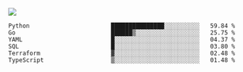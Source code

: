 ![](https://github-profile-summary-cards.vercel.app/api/cards/profile-details?username=igtm&theme=dracula)
<!--START_SECTION:waka-->

```text
Python                       ███████████████░░░░░░░░░░   59.84 %
Go                           ██████▒░░░░░░░░░░░░░░░░░░   25.75 %
YAML                         █░░░░░░░░░░░░░░░░░░░░░░░░   04.37 %
SQL                          █░░░░░░░░░░░░░░░░░░░░░░░░   03.80 %
Terraform                    ▓░░░░░░░░░░░░░░░░░░░░░░░░   02.48 %
TypeScript                   ▒░░░░░░░░░░░░░░░░░░░░░░░░   01.48 %
```

<!--END_SECTION:waka-->
